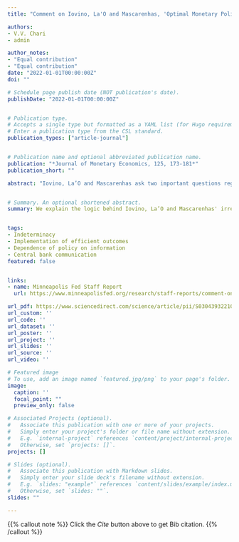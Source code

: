 ```yaml
---
title: "Comment on Iovino, La'O and Mascarenhas, 'Optimal Monetary Policy with an Informationally-Constrained Central Banker'"

authors:
- V.V. Chari
- admin

author_notes:
- "Equal contribution"
- "Equal contribution"
date: "2022-01-01T00:00:00Z"
doi: ""

# Schedule page publish date (NOT publication's date).
publishDate: "2022-01-01T00:00:00Z"


# Publication type.
# Accepts a single type but formatted as a YAML list (for Hugo requirements).
# Enter a publication type from the CSL standard.
publication_types: ["article-journal"]


# Publication name and optional abbreviated publication name.
publication: "*Journal of Monetary Economics, 125, 173-181*"
publication_short: ""

abstract: "Iovino, La’O and Mascarenhas ask two important questions regarding the optimal conduct of monetary policy: Should the central bank’s policy depend on information the central bank has that is not available to markets? And should the central bank disclose information that it has but market participants do not? Iovino, La’O and Mascarenhas answer these questions using a simple, stylized model with one-period price stickiness. They show that efficient equilibria can be sustained regardless of whether policy depends on the central bank’s information and regardless of its disclosure policy. We explain the logic behind their irrelevance result and show that if restrictions are imposed on equilibria, then monetary policy should in general depend on the central banks information. Finally, we offer some speculative answers to their questions and discuss the sense in which policy is converging towards theory."


# Summary. An optional shortened abstract.
summary: We explain the logic behind Iovino, La’O and Mascarenhas' irrelevance result and show that if restrictions are imposed on equilibria, then monetary policy should in general depend on the central banks information. We also offer some speculative answers to their questions and discuss the sense in which policy is converging towards theory.


tags:
- Indeterminacy
- Implementation of efficient outcomes
- Dependence of policy on information
- Central bank communication
featured: false


links:
- name: Minneapolis Fed Staff Report
  url: https://www.minneapolisfed.org/research/staff-reports/comment-on-iovino-lao-and-mascarenhas-optimal-monetary-policy-and-disclosure-with-an-informationally-constrained-central-banker

url_pdf: https://www.sciencedirect.com/science/article/pii/S0304393221001215
url_custom: ''
url_code: ''
url_dataset: ''
url_poster: ''
url_project: ''
url_slides: ''
url_source: ''
url_video: ''

# Featured image
# To use, add an image named `featured.jpg/png` to your page's folder. 
image:
  caption: ''
  focal_point: ""
  preview_only: false

# Associated Projects (optional).
#   Associate this publication with one or more of your projects.
#   Simply enter your project's folder or file name without extension.
#   E.g. `internal-project` references `content/project/internal-project/index.md`.
#   Otherwise, set `projects: []`.
projects: []

# Slides (optional).
#   Associate this publication with Markdown slides.
#   Simply enter your slide deck's filename without extension.
#   E.g. `slides: "example"` references `content/slides/example/index.md`.
#   Otherwise, set `slides: ""`.
slides: ""

---
```


{{% callout note %}}
Click the *Cite* button above to get Bib citation.
{{% /callout %}}


